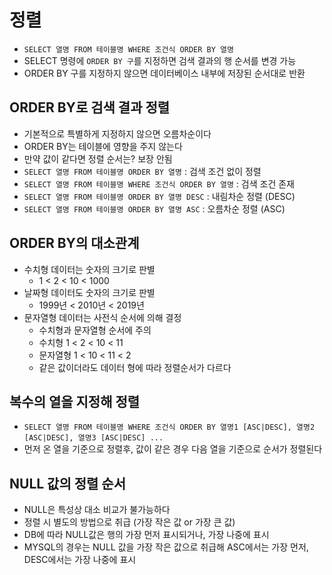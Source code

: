 # 정렬

- `SELECT 열명 FROM 테이블명 WHERE 조건식 ORDER BY 열명`
- SELECT 명령에 `ORDER BY 구`를 지정하면 검색 결과의 행 순서를 변경 가능
- ORDER BY 구를 지정하지 않으면 데이터베이스 내부에 저장된 순서대로 반환

## ORDER BY로 검색 결과 정렬

- 기본적으로 특별하게 지정하지 않으면 오름차순이다
- ORDER BY는 테이블에 영향을 주지 않는다
- 만약 값이 같다면 정렬 순서는? 보장 안됨
- `SELECT 열명 FROM 테이블명 ORDER BY 열명` : 검색 조건 없이 정렬
- `SELECT 열명 FROM 테이블명 WHERE 조건식 ORDER BY 열명` : 검색 조건 존재
- `SELECT 열명 FROM 테이블명 ORDER BY 열명 DESC` : 내림차순 정렬 (DESC)
- `SELECT 열명 FROM 테이블명 ORDER BY 열명 ASC` : 오름차순 정렬 (ASC)

## ORDER BY의 대소관계

- 수치형 데이터는 숫자의 크기로 판별
  - 1 < 2 < 10 < 1000
- 날짜형 데이터도 숫자의 크기로 판별
  - 1999년 < 2010년 < 2019년
- 문자열형 데이터는 사전식 순서에 의해 결정
  - 수치형과 문자열형 순서에 주의
  - 수치형 1 < 2 < 10 < 11
  - 문자열형 1 < 10 < 11 < 2
  - 같은 값이더라도 데이터 형에 따라 정렬순서가 다르다

## 복수의 열을 지정해 정렬

- `SELECT 열명 FROM 테이블명 WHERE 조건식 ORDER BY 열명1 [ASC|DESC], 열명2 [ASC|DESC], 열명3 [ASC|DESC] ...`
- 먼저 온 열을 기준으로 정렬후, 값이 같은 경우 다음 열을 기준으로 순서가 정렬된다

## NULL 값의 정렬 순서

- NULL은 특성상 대소 비교가 불가능하다
- 정렬 시 별도의 방법으로 취급 (가장 작은 값 or 가장 큰 값)
- DB에 따라 NULL값은 행의 가장 먼저 표시되거나, 가장 나중에 표시
- MYSQL의 경우는 NULL 값을 가장 작은 값으로 취급해 ASC에서는 가장 먼저, DESC에서는 가장 나중에 표시
